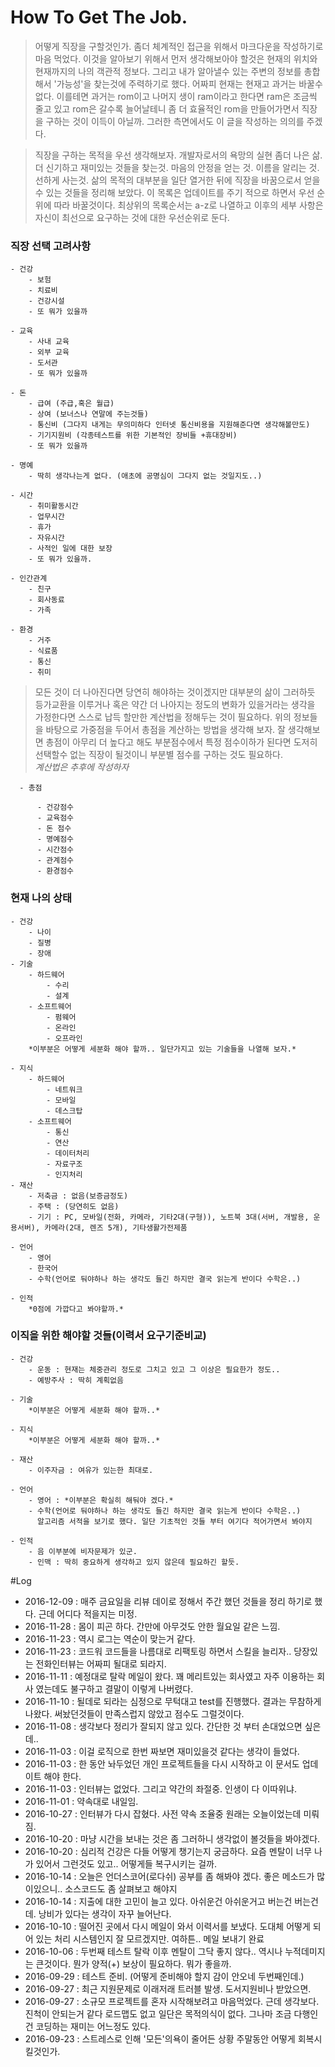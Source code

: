 # How To Get The Job.
 > 어떻게 직장을 구할것인가. 좀더 체계적인 접근을 위해서 마크다운을 작성하기로 마음 먹었다.
 이것을 알아보기 위해서 먼저 생각해보아야 할것은 현재의 위치와 현재까지의 나의 객관적 정보다.
 그리고 내가 알아낼수 있는 주변의 정보를 총합해서 '가능성'을 찾는것에 주력하기로 했다.
 어짜피 현재는 현재고 과거는 바꿀수 없다.
 이를테면 과거는 rom이고 나머지 생이 ram이라고 한다면 ram은 조금씩 줄고 있고 rom은 갈수록 늘어날테니 좀 더 효율적인 rom을 만들어가면서 직장을 구하는 것이 이득이 아닐까.
 그러한 측면에서도 이 글을 작성하는 의의를 주겠다.  

 > 직장을 구하는 목적을 우선 생각해보자. 개발자로서의 욕망의 실현 좀더 나은 삶. 더 신기하고 재미있는 것들을 찾는것. 마음의 안정을 얻는 것. 이름을 알리는 것. 선하게 사는것. 삶의 목적의 대부분을 일단 열거한 뒤에 직장을 바꿈으로서 얻을 수 있는 것들을 정리해 보았다. 이 목록은 업데이트를 주기 적으로 하면서 우선 순위에 따라 바꿀것이다. 최상위의 목록순서는 a-z로 나열하고 이후의 세부 사항은 자신이 최선으로 요구하는 것에 대한 우선순위로 둔다.

### 직장 선택 고려사항

    - 건강
        - 보험
        - 치료비
        - 건강시설
        - 또 뭐가 있을까

    - 교육
        - 사내 교육
        - 외부 교육
        - 도서관
        - 또 뭐가 있을까

    - 돈
        - 급여 (주급,혹은 월급)
        - 상여 (보너스나 연말에 주는것들)
        - 통신비 (그다지 내게는 무의미하다 인터넷 통신비용을 지원해준다면 생각해볼만도)
        - 기기지원비 (각종테스트를 위한 기본적인 장비들 +휴대장비)
        - 또 뭐가 있을까

    - 명예
        - 딱히 생각나는게 없다. (애초에 공명심이 그다지 없는 것일지도..)

    - 시간
        - 취미활동시간
        - 업무시간
        - 휴가
        - 자유시간
        - 사적인 일에 대한 보장
        - 또 뭐가 있을까.

    - 인간관계
        - 친구
        - 회사동료
        - 가족

    - 환경
        - 거주
        - 식료품
        - 통신
        - 취미

> 모든 것이 더 나아진다면 당연히 해야하는 것이겠지만 대부분의 삶이 그러하듯 등가교환을 이루거나 혹은 약간 더 나아지는 정도의 변화가 있을거라는 생각을 가정한다면 스스로 납득 할만한 계산법을 정해두는 것이 필요하다. 위의 정보들을 바탕으로 가중점을 두어서 총점을 계산하는 방법을 생각해 보자. 잘 생각해보면 총점이 아무리 더 높다고 해도 부분점수에서 특정 점수이하가 된다면 도저히 선택할수 없는 직장이 될것이니 부분별 점수를 구하는 것도 필요하다.  
*계산법은 추후에 작성하자*

      - 총점

          - 건강점수
          - 교육점수
          - 돈 점수
          - 명예점수
          - 시간점수
          - 관계점수
          - 환경점수

### 현재 나의 상태

    - 건강
        - 나이
        - 질병
        - 장애
    - 기술  
        - 하드웨어
            - 수리
            - 설계
        - 소프트웨어
            - 펌웨어
            - 온라인
            - 오프라인
        *이부분은 어떻게 세분화 해야 할까.. 일단가지고 있는 기술들을 나열해 보자.*

    - 지식  
        - 하드웨어
            - 네트워크
            - 모바일
            - 데스크탑
        - 소프트웨어
            - 통신
            - 연산
            - 데이터처리
            - 자료구조
            - 인지처리
    - 재산
        - 저축금 : 없음(보증금정도)
        - 주택 : (당연히도 없음)
        - 기기 : PC, 모바일(전화, 카메라, 기타2대(구형)), 노트북 3대(서버, 개발용, 운용서버), 카메라(2대, 렌즈 5개), 기타생활가전제품

    - 언어
        - 영어
        - 한국어
        - 수학(언어로 둬야하나 하는 생각도 들긴 하지만 결국 읽는게 반이다 수학은..)

    - 인적
        *0점에 가깝다고 봐야할까.*


### 이직을 위한 해야할 것들(이력서 요구기준비교)

    - 건강
        - 운동 : 현재는 체중관리 정도로 그치고 있고 그 이상은 필요한가 정도..
        - 예방주사 : 딱히 계획없음

    - 기술  
        *이부분은 어떻게 세분화 해야 할까..*

    - 지식  
        *이부분은 어떻게 세분화 해야 할까..*

    - 재산
        - 이주자금 : 여유가 있는한 최대로.

    - 언어
        - 영어 : *이부분은 확실히 해둬야 겠다.*
        - 수학(언어로 둬야하나 하는 생각도 들긴 하지만 결국 읽는게 반이다 수학은..)
          알고리즘 서적을 보기로 했다. 일단 기초적인 것들 부터 여기다 적어가면서 봐야지

    - 인적
        - 음 이부분에 비자문제가 있군.
        - 인맥 : 딱히 중요하게 생각하고 있지 않은데 필요하긴 할듯.

#Log
 - 2016-12-09 : 매주 금요일을 리뷰 데이로 정해서 주간 했던 것들을 정리 하기로 했다. 근데 어디다 적을지는 미정.
 - 2016-11-28 : 몸이 피곤 하다. 간만에 아무것도 안한 월요일 같은 느낌.
 - 2016-11-23 : 역시 로그는 역순이 맞는거 같다.
 - 2016-11-23 : 코드워 코드들을 나름대로 리팩토링 하면서 스킬을 늘리자.. 당장있는 전화인터뷰는 어짜피 될대로 되라지.
 - 2016-11-11 : 예정대로 탈락 메일이 왔다. 꽤 메리트있는 회사였고 자주 이용하는 회사 였는데도 불구하고 결말이 이렇게 나버렸다.
 - 2016-11-10 : 될데로 되라는 심정으로 무턱대고 test를 진행했다. 결과는 무참하게 나왔다. 써놨던것들이 만족스럽지 않았고 점수도 그럴것이다.
 - 2016-11-08 : 생각보다 정리가 잘되지 않고 있다. 간단한 것 부터 손대었으면 싶은데..
 - 2016-11-03 : 이걸 로직으로 한번 짜보면 재미있을것 같다는 생각이 들었다.
 - 2016-11-03 : 한 동안 놔두었던 개인 프로젝트들을 다시 시작하고 이 문서도 업데이트 해야 한다.
 - 2016-11-03 : 인터뷰는 없었다. 그리고 약간의 좌절중. 인생이 다 이따위냐.
 - 2016-11-01 : 약속대로 내일임.
 - 2016-10-27 : 인터뷰가 다시 잡혔다. 사전 약속 조율중 원래는 오늘이었는데 미뤄짐.
 - 2016-10-20 : 마냥 시간을 보내는 것은 좀 그러하니 생각없이 볼것들을 봐야겠다.
 - 2016-10-20 : 심리적 건강은 다들 어떻게 챙기는지 궁금하다. 요즘 멘탈이 너무 나가 있어서 그런것도 있고.. 어떻게들 복구시키는 걸까.
 - 2016-10-14 : 오늘은 언더스코어(로다쉬) 공부를 좀 해봐야 겠다. 좋은 메소드가 많이있으니.. 소스코드도 좀 살펴보고 해야지
 - 2016-10-14 : 지출에 대한 고민이 늘고 있다. 아쉬운건 아쉬운거고 버는건 버는건데. 낭비가 있다는 생각이 자꾸 늘어난다.
 - 2016-10-10 : 떨어진 곳에서 다시 메일이 와서 이력서를 보냈다. 도대체 어떻게 되어 있는 처리 시스템인지 잘 모르겠지만. 여하튼.. 메일 보내기 완료
 - 2016-10-06 : 두번째 테스트 탈락 이후 멘탈이 그닥 좋지 않다.. 역시나 누적데미지는 큰것이다. 뭔가 양적(+) 보상이 필요하다. 뭐가 좋을까.
 - 2016-09-29 : 테스트 준비. (어떻게 준비해야 할지 감이 안오네 두번째인데.)
 - 2016-09-27 : 최근 지원문제로 이래저래 트러블 발생. 도서지원비나 받았으면.
 - 2016-09-27 : 소규모 프로젝트를 혼자 시작해보려고 마음먹었다. 근데 생각보다. 진척이 안되는거 같다 로드맵도 없고 일단은 목적의식이 없다. 그나마 조금 다행인건 코딩하는 재미는 어느정도 있다.
 - 2016-09-23 : 스트레스로 인해 '모든'의욕이 줄어든 상황 주말동안 어떻게 회복시킬것인가.
